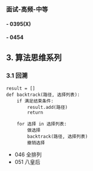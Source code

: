 ### 面试-高频-中等

#### - 0395(X)
#### - 0454


## 3. 算法思维系列

### 3.1 回溯

```
result = []
def backtrack(路径, 选择列表):
    if 满足结束条件:
        result.add(路径)
        return

    for 选择 in 选择列表:
        做选择
        backtrack(路径, 选择列表)
        撤销选择
```
    
- 046 全排列
- 051 八皇后
